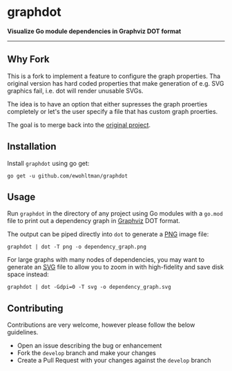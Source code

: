 # graphdot

**Visualize Go module dependencies in Graphviz DOT format**

----
## Why Fork

This is a fork to implement a feature to configure the graph properties. Tha original
version has hard coded properties that make generation of e.g. SVG graphics fail,
i.e. dot will render unusable SVGs.

The idea is to have an option that either supresses the graph proerties completely
or let's the user specify a file that has custom graph proerties.

The goal is to merge back into the [original project](https://github.com/ewohltman/graphdot).

## Installation
Install `graphdot` using go get:

`go get -u github.com/ewohltman/graphdot`

## Usage
Run `graphdot` in the directory of any project using Go modules with a `go.mod`
file to print out a dependency graph in [Graphviz](https://www.graphviz.org/)
DOT format.

The output can be piped directly into `dot` to generate a
[PNG](https://en.wikipedia.org/wiki/Portable_Network_Graphics) image file:

`graphdot | dot -T png -o dependency_graph.png`

For large graphs with many nodes of dependencies, you may want to generate an
[SVG](https://en.wikipedia.org/wiki/Scalable_Vector_Graphics) file to allow you
to zoom in with high-fidelity and save disk space instead:

`graphdot | dot -Gdpi=0 -T svg -o dependency_graph.svg`

## Contributing

Contributions are very welcome, however please follow the below guidelines.

* Open an issue describing the bug or enhancement
* Fork the `develop` branch and make your changes
* Create a Pull Request with your changes against the `develop` branch
